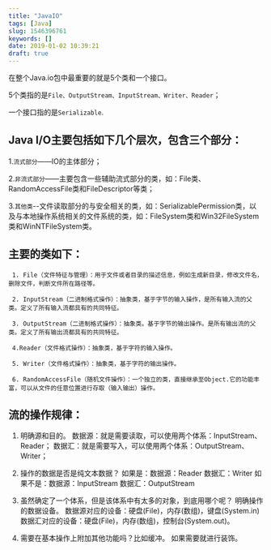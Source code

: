```yaml
---
title: "JavaIO"
tags: [Java]
slug: 1546396761
keywords: []
date: 2019-01-02 10:39:21
draft: true
---
```


在整个Java.io包中最重要的就是5个类和一个接口。

5个类指的是`File、OutputStream、InputStream、Writer、Reader`；

一个接口指的是`Serializable`.

## Java I/O主要包括如下几个层次，包含三个部分：

  1.`流式部分`――IO的主体部分；

  2.`非流式部分`――主要包含一些辅助流式部分的类，如：File类、RandomAccessFile类和FileDescriptor等类；

  3.`其他类`--文件读取部分的与安全相关的类，如：SerializablePermission类，以及与本地操作系统相关的文件系统的类，如：FileSystem类和Win32FileSystem类和WinNTFileSystem类。



## 主要的类如下：

     1. File（文件特征与管理）：用于文件或者目录的描述信息，例如生成新目录，修改文件名，删除文件，判断文件所在路径等。

     2. InputStream（二进制格式操作）：抽象类，基于字节的输入操作，是所有输入流的父类。定义了所有输入流都具有的共同特征。

     3. OutputStream（二进制格式操作）：抽象类。基于字节的输出操作。是所有输出流的父类。定义了所有输出流都具有的共同特征。

     4.Reader（文件格式操作）：抽象类，基于字符的输入操作。

     5. Writer（文件格式操作）：抽象类，基于字符的输出操作。

     6. RandomAccessFile（随机文件操作）：一个独立的类，直接继承至Object.它的功能丰富，可以从文件的任意位置进行存取（输入输出）操作。

## 流的操作规律：
  1. 明确源和目的。
	数据源：就是需要读取，可以使用两个体系：InputStream、Reader；
	数据汇：就是需要写入，可以使用两个体系：OutputStream、Writer；

  2. 操作的数据是否是纯文本数据？
	如果是：数据源：Reader
		    数据汇：Writer 
	如果不是：数据源：InputStream
		      数据汇：OutputStream

  3. 虽然确定了一个体系，但是该体系中有太多的对象，到底用哪个呢？
	明确操作的数据设备。
	数据源对应的设备：硬盘(File)，内存(数组)，键盘(System.in)
	数据汇对应的设备：硬盘(File)，内存(数组)，控制台(System.out)。

  4. 需要在基本操作上附加其他功能吗？比如缓冲。
	如果需要就进行装饰。
